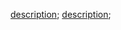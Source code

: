 [description](https://raw.githubusercontent.com/programminghistorian/jekyll/gh-pages/es/lecciones/introduccion-a-bash.md);
[description](https://raw.githubusercontent.com/programminghistorian/jekul/gh-pages/es/lecciones/introduccion-a-bash.md);